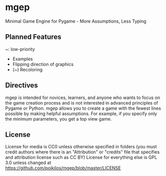 # mgep
Minimal Game Engine for Pygame - More Assumptions, Less Typing

## Planned Features
~: low-priority
* Examples
* Flipping direction of graphics
* (~) Recoloring

## Directives
mgep is intended for novices, learners, and anyone who wants to focus on the game creation process and is not interested in advanced principles of Pygame or Python. mgep allows you to create a game with the fewest lines possible by making helpful assumptions. For example, if you specify only the minimum parameters, you get a top view game.

## License
License for media is CC0 unless otherwise specified in folders (you must credit authors where there is an "Attribution" or "credits" file that specifies and attribution license such as CC BY)
License for everything else is GPL 3.0 unless changed at https://github.com/poikilos/mgep/blob/master/LICENSE

